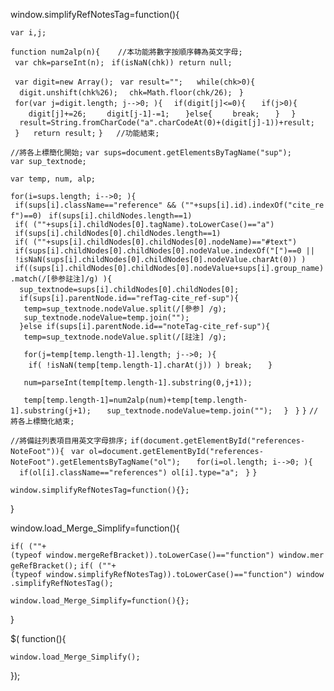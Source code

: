 window.simplifyRefNotesTag=function(){

`var i,j;`

`function num2alp(n){    //本功能將數字按順序轉為英文字母;`
` var chk=parseInt(n);`
` if(isNaN(chk)) return null;`

` var digit=new Array();`
` var result="";`
` `
` while(chk>0){`
`  digit.unshift(chk%26);`
`  chk=Math.floor(chk/26);`
` }`
` `
` for(var j=digit.length; j-->0; ){`
`  if(digit[j]<=0){`
`   if(j>0){`
`    digit[j]+=26;`
`    digit[j-1]-=1;`
`   }else{`
`    break;`
`   }`
`  }`
`   `
`  result=String.fromCharCode("a".charCodeAt(0)+(digit[j]-1))+result;`
` }`
` `
` return result;`
`}   //功能結束;`

`//將各上標簡化開始;`
`var sups=document.getElementsByTagName("sup");`
`var sup_textnode;`

`var temp, num, alp;`

`for(i=sups.length; i-->0; ){`
` if(sups[i].className=="reference" && (""+sups[i].id).indexOf("cite_ref")==0)`
` if(sups[i].childNodes.length==1)`
` if( (""+sups[i].childNodes[0].tagName).toLowerCase()=="a")`
` if(sups[i].childNodes[0].childNodes.length==1)`
` if( (""+sups[i].childNodes[0].childNodes[0].nodeName)=="#text")`
` if(sups[i].childNodes[0].childNodes[0].nodeValue.indexOf("[")==0 || !isNaN(sups[i].childNodes[0].childNodes[0].nodeValue.charAt(0)) )`
` if((sups[i].childNodes[0].childNodes[0].nodeValue+sups[i].group_name).match(/[參参註注]/g) ){`
`  sup_textnode=sups[i].childNodes[0].childNodes[0];`
`  `
`  if(sups[i].parentNode.id=="refTag-cite_ref-sup"){`
`   temp=sup_textnode.nodeValue.split(/[參参] /g);`
`   sup_textnode.nodeValue=temp.join("");`
`  }else if(sups[i].parentNode.id=="noteTag-cite_ref-sup"){`
`   temp=sup_textnode.nodeValue.split(/[註注] /g);`

`   for(j=temp[temp.length-1].length; j-->0; ){`
`    if( !isNaN(temp[temp.length-1].charAt(j)) ) break;`
`   }`

`   num=parseInt(temp[temp.length-1].substring(0,j+1));`

`   temp[temp.length-1]=num2alp(num)+temp[temp.length-1].substring(j+1);`
`   sup_textnode.nodeValue=temp.join("");`
`  }`
` }`
`}`
`//將各上標簡化結束;`

`//將備註列表項目用英文字母排序;`
`if(document.getElementById("references-NoteFoot")){`
` var ol=document.getElementById("references-NoteFoot").getElementsByTagName("ol");  `
` for(i=ol.length; i-->0; ){`
`  if(ol[i].className=="references") ol[i].type="a";`
` }`
`}`

`window.simplifyRefNotesTag=function(){};`

}

window.load_Merge_Simplify=function(){

`if( (""+(typeof window.mergeRefBracket)).toLowerCase()=="function") window.mergeRefBracket();`
`if( (""+(typeof window.simplifyRefNotesTag)).toLowerCase()=="function") window.simplifyRefNotesTag();`

`window.load_Merge_Simplify=function(){};`

}

$( function(){

`window.load_Merge_Simplify();`

});